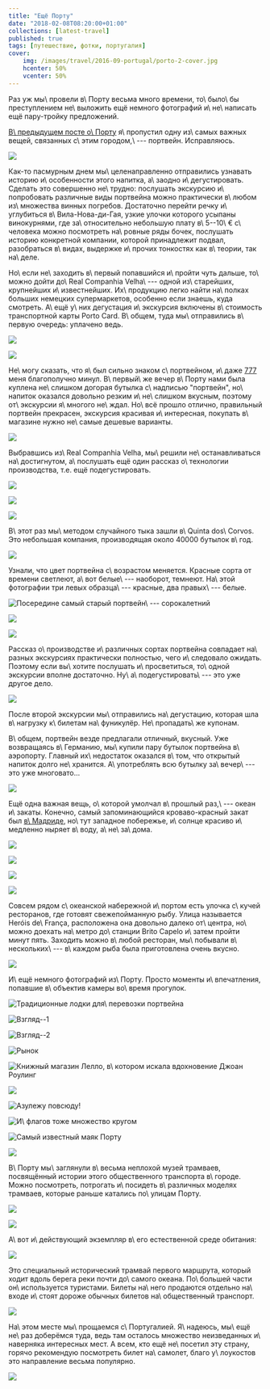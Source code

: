 ```yaml
---
title: "Ещё Порту"
date: "2018-02-08T08:20:00+01:00"
collections: [latest-travel]
published: true
tags: [путешествие, фотки, португалия]
cover:
    img: /images/travel/2016-09-portugal/porto-2-cover.jpg
    hcenter: 50%
    vcenter: 50%
---
```


Раз уж мы\ провели в\ Порту весьма много времени, то\ было\ бы
преступлением не\ выложить ещё немного фотографий и\ не\ написать ещё
пару-тройку предложений.

<!--more-->

[В\ предыдущем посте о\ Порту][porto-1] я\ пропустил одну из\ самых
важных вещей, связанных с\ этим городом,\ --- портвейн. Исправляюсь.

![](/images/travel/2016-09-portugal/porto-2-port-wine.jpg)

Как-то пасмурным днем мы\ целенаправленно отправились узнавать историю
и\ особенности этого напитка, а\ заодно и\ дегустировать. Сделать это
совершенно не\ трудно: послушать экскурсию и\ попробовать различные виды
портвейна можно практически в\ любом из\ множества винных погребов.
Достаточно перейти речку и\ углубиться в\ Вила-Нова-ди-Гая, узкие улочки
которого усыпаны винокурнями, где за\ относительно небольшую плату
в\ 5--10\ € с\ человека можно посмотреть на\ ровные ряды бочек,
послушать историю конкретной компании, которой принадлежит подвал,
разобраться в\ видах, выдержке и\ прочих тонкостях как в\ теории, так
на\ деле.

Но\ если не\ заходить в\ первый попавшийся и\ пройти чуть дальше,
то\ можно дойти до\ Real Companhia Velha\ --- одной из\ старейших,
крупнейших и\ известнейших. Их\ продукцию легко найти на\ полках больших
немецких супермаркетов, особенно если знаешь, куда смотреть. А\ ещё
у\ них дегустация и\ экскурсия включены в\ стоимость транспортной карты
Porto Card. В\ общем, туда мы\ отправились в\ первую очередь: уплачено
ведь.

![](/images/travel/2016-09-portugal/porto-2-oporto-1.jpg)

![](/images/travel/2016-09-portugal/porto-2-oporto-2.jpg)

Не\ могу сказать, что я\ был сильно знаком с\ портвейном, и\ даже
[777][] меня благополучно минул. В\ первый\ же вечер в\ Порту нами была
куплена не\ слишком догорая бутылка с\ надписью "портвейн", но\ напиток
оказался довольно резким и\ не\ слишком вкусным, поэтому от\ экскурсии
я\ многого не\ ждал. Но\ всё прошло отлично, правильный портвейн
прекрасен, экскурсия красивая и\ интересная, покупать в\ магазине нужно
не\ самые дешевые варианты.

![](/images/travel/2016-09-portugal/porto-2-oporto-degustation.jpg)

Выбравшись из\ Real Companhia Velha, мы\ решили не\ останавливаться
на\ достигнутом, а\ послушать ещё один рассказ о\ технологии
производства, т.е. ещё подегустировать.

![](/images/travel/2016-09-portugal/porto-2-walk-1.jpg)

![](/images/travel/2016-09-portugal/porto-2-walk-2.jpg)

![](/images/travel/2016-09-portugal/porto-2-walk-3.jpg)

В\ этот раз мы\ методом случайного тыка зашли в\ Quinta dos\ Corvos.
Это небольшая компания, производящая около 40000 бутылок в\ год.

![](/images/travel/2016-09-portugal/porto-2-corvos-1.jpg)

Узнали, что цвет портвейна с\ возрастом меняется. Красные сорта от
времени светлеют, а\ вот белые\ --- наоборот, темнеют. На\ этой
фотографии три левых образца\ --- красные, два правых\ --- белые.

![Посередине самый старый портвейн\ ---
сорокалетний](/images/travel/2016-09-portugal/porto-2-corvos-2.jpg)

![](/images/travel/2016-09-portugal/porto-2-corvos-3.jpg)

![](/images/travel/2016-09-portugal/porto-2-corvos-4.jpg)

Рассказ о\ производстве и\ различных сортах портвейна совпадает
на\ разных экскурсиях практически полностью, чего и\ следовало ожидать.
Поэтому если вы\ хотите послушать и\ просветиться, то\ одной экскурсии
вполне достаточно. Ну\ а\ подегустировать\ --- это уже другое дело.

![](/images/travel/2016-09-portugal/porto-2-corvos-degustation.jpg)

После второй экскурсии мы\ отправились на\ дегустацию, которая шла
в\ нагрузку к\ билетам на\ фуникулёр. Не\ пропадать\ же купонам.

В\ общем, портвейн везде предлагали отличный, вкусный. Уже возвращаясь
в\ Германию, мы\ купили пару бутылок портвейна в\ аэропорту. Главный
их\ недостаток оказался в\ том, что открытый напиток долго не\ хранится.
А\ употреблять всю бутылку за\ вечер\ --- это уже многовато...

![](/images/travel/2016-09-portugal/porto-2-bottle.jpg)

Ещё одна важная вещь, о\ которой умолчал в\ прошлый раз,\ --- океан
и\ закаты. Конечно, самый запоминающийся кроваво-красный закат был
[в\ Мадриде][madrid], но\ тут западное побережье, и\ солнце красиво
и\ медленно ныряет в\ воду, а\ не\ за\ дома.

![](/images/travel/2016-09-portugal/porto-2-sunset-1.jpg)

![](/images/travel/2016-09-portugal/porto-2-sunset-2.jpg)

![](/images/travel/2016-09-portugal/porto-2-sunset-3.jpg)

![](/images/travel/2016-09-portugal/porto-2-sunset-4.jpg)

Совсем рядом с\ океанской набережной и\ портом есть улочка с\ кучей
ресторанов, где готовят свежепойманную рыбу. Улица называется Heróis
de\ França, расположена она довольно далеко от\ центра, но\ можно доехать
на\ метро до\ станции Brito Capelo и\ затем пройти минут пять. Заходить
можно в\ любой ресторан, мы\ побывали в\ нескольких\ --- в\ каждом рыба
была приготовлена очень вкусно.

![](/images/travel/2016-09-portugal/porto-2-sardines.jpg)

И\ ещё немного фотографий из\ Порту. Просто моменты и\ впечатления,
попавшие в\ объектив камеры во\ время прогулок.

![Традиционные лодки для\ перевозки портвейна](/images/travel/2016-09-portugal/porto-2-boats.jpg)

![Взгляд--1](/images/travel/2016-09-portugal/porto-2-musician.jpg)

![Взгляд--2](/images/travel/2016-09-portugal/porto-2-sight.jpg)

![Рынок](/images/travel/2016-09-portugal/porto-2-market.jpg)

![Книжный магазин Лелло, в\ котором искала вдохновение Джоан
Роулинг](/images/travel/2016-09-portugal/porto-2-livraria-lello.jpg)

![](/images/travel/2016-09-portugal/porto-2-roofs.jpg)

![Азулежу повсюду!](/images/travel/2016-09-portugal/porto-2-street-1.jpg)

![И\ флагов тоже множество кругом](/images/travel/2016-09-portugal/porto-2-street-2.jpg)

![Самый известный маяк Порту](/images/travel/2016-09-portugal/porto-2-lighthouse.jpg)

![](/images/travel/2016-09-portugal/porto-2-fishermen.jpg)

В\ Порту мы\ заглянули в\ весьма неплохой музей трамваев, посвящённый
истории этого общественного транспорта в\ городе. Можно посмотреть,
потрогать и\ посидеть в\ различных моделях трамваев, которые раньше
катались по\ улицам Порту.

![](/images/travel/2016-09-portugal/porto-2-tram-museum-1.jpg)

![](/images/travel/2016-09-portugal/porto-2-tram-museum-2.jpg)

А\ вот и\ действующий экземпляр в\ его естественной среде обитания:

![](/images/travel/2016-09-portugal/porto-2-tram.jpg)

Это специальный исторический трамвай первого маршрута, который ходит
вдоль берега реки почти до\ самого океана. По\ большей части
он\ используется туристами. Билеты на\ него продаются отдельно на\ входе
и\ стоят дороже обычных билетов на\ общественный транспорт.

![](/images/travel/2016-09-portugal/porto-2-tram-inner.jpg)

На\ этом месте мы\ прощаемся с\ Португалией. Я\ надеюсь, мы\ ещё не\ раз
доберёмся туда, ведь там осталось множество неизведанных и\ наверняка
интересных мест. А всем, кто ещё не\ посетил эту страну, горячо
рекомендую посмотреть билет на\ самолет, благо у\ лоукостов это
направление весьма популярно.

![](/images/travel/2016-09-portugal/porto-2-final.jpg)

[madrid]: /post/new-year-in-madrid/
[porto-1]: /post/porto-1/
[777]: https://ru.wikipedia.org/wiki/%D0%9F%D0%BE%D1%80%D1%82%D0%B2%D0%B5%D0%B9%D0%BD_777

